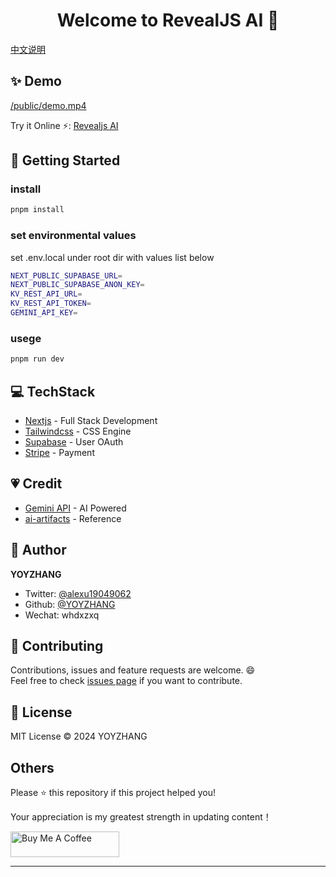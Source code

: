 <h1 align="center">Welcome to RevealJS AI 👋</h1>

[中文说明](/README_CN.md)

## ✨ Demo
[/public/demo.mp4](https://github.com/user-attachments/assets/d5a4b37a-553b-41b4-ba33-ad457d118311)

Try it Online ⚡️:  [Revealjs AI](https://ppt.revealjs.online)

## 🚀 Getting Started

### install
```sh
pnpm install
```
### set environmental values
set .env.local under root dir with values list below
```sh
NEXT_PUBLIC_SUPABASE_URL=
NEXT_PUBLIC_SUPABASE_ANON_KEY=
KV_REST_API_URL=
KV_REST_API_TOKEN=
GEMINI_API_KEY=
```
### usege
```sh
pnpm run dev
```

## 💻 TechStack
- [Nextjs](https://nextjs.org/docs) - Full Stack Development
- [Tailwindcss](https://tailwindcss.com/) - CSS Engine
- [Supabase](https://supabase.com/) - User OAuth
- [Stripe](https://stripe.com/docs/development) - Payment

## 💗  Credit
- [Gemini API](https://gemini.google.com/app) - AI Powered
- [ai-artifacts](https://github.com/e2b-dev/ai-artifacts) - Reference

## 👤 Author
**YOYZHANG**

- Twitter: [@alexu19049062](https://twitter.com/alexuzhang19049062)
- Github: [@YOYZHANG](https://github.com/YOYZHANG)
- Wechat: whdxzxq

## 🤝 Contributing

Contributions, issues and feature requests are welcome. 😄<br />
Feel free to check [issues page](https://github.com/YOYZHANG/ai-ppt/issues) if you want to contribute.<br />


## 📝 License
MIT License © 2024 YOYZHANG

## Others

Please ⭐️ this repository if this project helped you!

Your appreciation is my greatest strength in updating content！

<a href="https://www.buymeacoffee.com/zhangxiaoqian" target="_blank"><img src="https://cdn.buymeacoffee.com/buttons/default-orange.png" alt="Buy Me A Coffee" height="41" width="174"></a>

---
